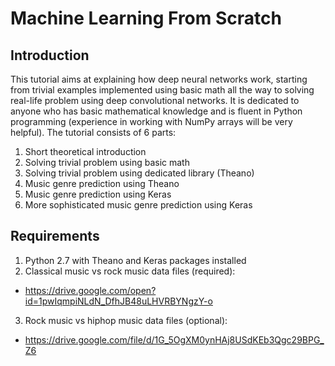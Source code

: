 # Machine Learning From Scratch

## Introduction

This tutorial aims at explaining how deep neural networks work, starting from trivial examples
implemented using basic math all the way to solving real-life problem using deep convolutional networks.
It is dedicated to anyone who has basic mathematical knowledge and is fluent in Python
programming (experience in working with NumPy arrays will be very helpful).
The tutorial consists of 6 parts:

1. Short theoretical introduction
2. Solving trivial problem using basic math
3. Solving trivial problem using dedicated library (Theano)
4. Music genre prediction using Theano
5. Music genre prediction using Keras
6. More sophisticated music genre prediction using Keras

## Requirements

1. Python 2.7 with Theano and Keras packages installed
2. Classical music vs rock music data files (required):
* https://drive.google.com/open?id=1pwIqmpiNLdN_DfhJB48uLHVRBYNgzY-o
3. Rock music vs hiphop music data files (optional):
* https://drive.google.com/file/d/1G_5OgXM0ynHAj8USdKEb3Qgc29BPG_Z6